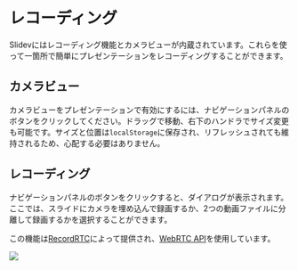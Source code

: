 # レコーディング

Slidevにはレコーディング機能とカメラビューが内蔵されています。これらを使って一箇所で簡単にプレゼンテーションをレコーディングすることができます。

## カメラビュー

カメラビューをプレゼンテーションで有効にするには、ナビゲーションパネルの<carbon-user-avatar class="inline-icon-btn"/>ボタンをクリックしてください。ドラッグで移動、右下のハンドラでサイズ変更も可能です。サイズと位置は`localStorage`に保存され、リフレッシュされても維持されるため、心配する必要はありません。

<Tweet id="1395006771027120133" />

## レコーディング

ナビゲーションパネルの<carbon-video class="inline-icon-btn"/>ボタンをクリックすると、ダイアログが表示されます。ここでは、スライドにカメラを埋め込んで録画するか、2つの動画ファイルに分離して録画するかを選択することができます。

この機能は[RecordRTC](https://github.com/muaz-khan/RecordRTC)によって提供され、[WebRTC API](https://webrtc.org/)を使用しています。

![](/screenshots/recording.png)

